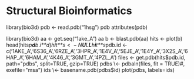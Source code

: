 Structural Bioinformatics
================

library(bio3d) pdb \<- read.pdb(“1hsg”) pdb attributes(pdb)

library(bio3d) aa \<- get.seq(“1ake_A”) aa b \<- blast.pdb(aa) hits \<-
plot(b)
head(hits*p**d**b*.*i**d*)*h**i**t**s* \<  − *N**U**L**L**h**i**t**s*pdb.id
\<-
c(‘1AKE_A’,‘6S36_A’,‘6RZE_A’,‘3HPR_A’,‘1E4V_A’,‘5EJE_A’,‘1E4Y_A’,‘3X2S_A’,‘6HAP_A’,‘6HAM_A’,‘4K46_A’,‘3GMT_A’,‘4PZL_A’)
files \<-
get.pdb(hits$pdb.id, path="pdbs", split=TRUE, gzip=TRUE) pdbs \<- pdbaln(files, fit = TRUE)#, exefile="msa") ids \<- basename.pdb(pdbs$id)
plot(pdbs, labels=ids)
